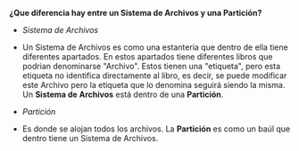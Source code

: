 **¿Que diferencia hay entre un Sistema de Archivos y una Partición?**

- *Sistema de Archivos*

-  Un Sistema de Archivos es como una estanteria que dentro de ella tiene diferentes apartados. En estos apartados tiene diferentes libros
  que podrian denominarse "Archivo". Estos tienen una "etiqueta", pero esta etiqueta no identifica directamente al libro, es decir, se 
  puede modificar este Archivo pero la etiqueta que lo denomina seguirá siendo la misma.
  Un **Sistema de Archivos** está dentro de una **Partición**.
  
- *Partición*
  
-  Es donde se alojan todos los archivos. La **Partición** es como un baúl que dentro tiene un Sistema de Archivos.
